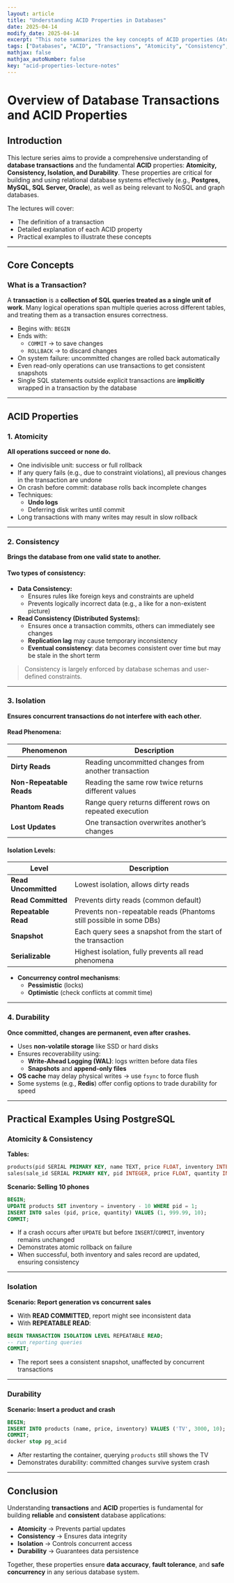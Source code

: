 ```yaml
---
layout: article
title: "Understanding ACID Properties in Databases"
date: 2025-04-14
modify_date: 2025-04-14
excerpt: "This note summarizes the key concepts of ACID properties (Atomicity, Consistency, Isolation, Durability) in database transactions and the definition of a transaction itself."
tags: ["Databases", "ACID", "Transactions", "Atomicity", "Consistency", "Isolation", "Durability", "LectureNotes"]
mathjax: false
mathjax_autoNumber: false
key: "acid-properties-lecture-notes"
---
```



# Overview of Database Transactions and ACID Properties

## Introduction

This lecture series aims to provide a comprehensive understanding of **database transactions** and the fundamental **ACID** properties: **Atomicity, Consistency, Isolation, and Durability**. These properties are critical for building and using relational database systems effectively (e.g., **Postgres, MySQL, SQL Server, Oracle**), as well as being relevant to NoSQL and graph databases.

The lectures will cover:
- The definition of a transaction  
- Detailed explanation of each ACID property  
- Practical examples to illustrate these concepts  

---

## Core Concepts

### What is a Transaction?

A **transaction** is a **collection of SQL queries treated as a single unit of work**. Many logical operations span multiple queries across different tables, and treating them as a transaction ensures correctness.

- Begins with: `BEGIN`
- Ends with:
  - `COMMIT` → to save changes  
  - `ROLLBACK` → to discard changes  
- On system failure: uncommitted changes are rolled back automatically
- Even read-only operations can use transactions to get consistent snapshots
- Single SQL statements outside explicit transactions are **implicitly** wrapped in a transaction by the database

---

## ACID Properties

### 1. Atomicity

**All operations succeed or none do.**

- One indivisible unit: success or full rollback
- If any query fails (e.g., due to constraint violations), all previous changes in the transaction are undone
- On crash before commit: database rolls back incomplete changes
- Techniques:
  - **Undo logs**
  - Deferring disk writes until commit
- Long transactions with many writes may result in slow rollback

---

### 2. Consistency

**Brings the database from one valid state to another.**

#### Two types of consistency:

- **Data Consistency:**
  - Ensures rules like foreign keys and constraints are upheld
  - Prevents logically incorrect data (e.g., a like for a non-existent picture)
- **Read Consistency (Distributed Systems):**
  - Ensures once a transaction commits, others can immediately see changes
  - **Replication lag** may cause temporary inconsistency
  - **Eventual consistency**: data becomes consistent over time but may be stale in the short term

> Consistency is largely enforced by database schemas and user-defined constraints.

---

### 3. Isolation

**Ensures concurrent transactions do not interfere with each other.**

#### Read Phenomena:

| Phenomenon            | Description |
|------------------------|-------------|
| **Dirty Reads**        | Reading uncommitted changes from another transaction |
| **Non-Repeatable Reads** | Reading the same row twice returns different values |
| **Phantom Reads**      | Range query returns different rows on repeated execution |
| **Lost Updates**       | One transaction overwrites another’s changes |

#### Isolation Levels:

| Level               | Description |
|---------------------|-------------|
| **Read Uncommitted** | Lowest isolation, allows dirty reads |
| **Read Committed**   | Prevents dirty reads (common default) |
| **Repeatable Read**  | Prevents non-repeatable reads (Phantoms still possible in some DBs) |
| **Snapshot**         | Each query sees a snapshot from the start of the transaction |
| **Serializable**     | Highest isolation, fully prevents all read phenomena |

- **Concurrency control mechanisms**:
  - **Pessimistic** (locks)
  - **Optimistic** (check conflicts at commit time)

---

### 4. Durability

**Once committed, changes are permanent, even after crashes.**

- Uses **non-volatile storage** like SSD or hard disks
- Ensures recoverability using:
  - **Write-Ahead Logging (WAL)**: logs written before data files
  - **Snapshots** and **append-only files**
- **OS cache** may delay physical writes → use `fsync` to force flush
- Some systems (e.g., **Redis**) offer config options to trade durability for speed

---

## Practical Examples Using PostgreSQL

### Atomicity & Consistency

**Tables:**
```sql
products(pid SERIAL PRIMARY KEY, name TEXT, price FLOAT, inventory INTEGER)
sales(sale_id SERIAL PRIMARY KEY, pid INTEGER, price FLOAT, quantity INTEGER)
```

**Scenario: Selling 10 phones**
```sql
BEGIN;
UPDATE products SET inventory = inventory - 10 WHERE pid = 1;
INSERT INTO sales (pid, price, quantity) VALUES (1, 999.99, 10);
COMMIT;
```

- If a crash occurs after `UPDATE` but before `INSERT`/`COMMIT`, inventory remains unchanged
- Demonstrates atomic rollback on failure
- When successful, both inventory and sales record are updated, ensuring consistency

---

### Isolation

**Scenario: Report generation vs concurrent sales**

- With **READ COMMITTED**, report might see inconsistent data
- With **REPEATABLE READ**:
```sql
BEGIN TRANSACTION ISOLATION LEVEL REPEATABLE READ;
-- run reporting queries
COMMIT;
```
- The report sees a consistent snapshot, unaffected by concurrent transactions

---

### Durability

**Scenario: Insert a product and crash**
```sql
BEGIN;
INSERT INTO products (name, price, inventory) VALUES ('TV', 3000, 10);
COMMIT;
docker stop pg_acid
```

- After restarting the container, querying `products` still shows the TV
- Demonstrates durability: committed changes survive system crash

---

## Conclusion

Understanding **transactions** and **ACID** properties is fundamental for building **reliable** and **consistent** database applications:

- **Atomicity** → Prevents partial updates  
- **Consistency** → Ensures data integrity  
- **Isolation** → Controls concurrent access  
- **Durability** → Guarantees data persistence  

Together, these properties ensure **data accuracy**, **fault tolerance**, and **safe concurrency** in any serious database system.

